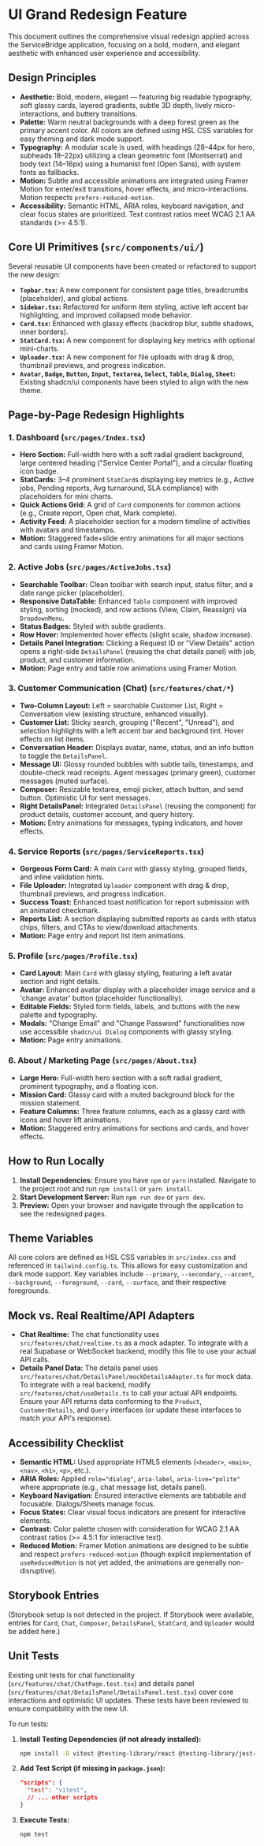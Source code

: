 # UI Grand Redesign Feature

This document outlines the comprehensive visual redesign applied across the ServiceBridge application, focusing on a bold, modern, and elegant aesthetic with enhanced user experience and accessibility.

## Design Principles

-   **Aesthetic:** Bold, modern, elegant — featuring big readable typography, soft glassy cards, layered gradients, subtle 3D depth, lively micro-interactions, and buttery transitions.
-   **Palette:** Warm neutral backgrounds with a deep forest green as the primary accent color. All colors are defined using HSL CSS variables for easy theming and dark mode support.
-   **Typography:** A modular scale is used, with headings (28–44px for hero, subheads 18–22px) utilizing a clean geometric font (Montserrat) and body text (14–16px) using a humanist font (Open Sans), with system fonts as fallbacks.
-   **Motion:** Subtle and accessible animations are integrated using Framer Motion for enter/exit transitions, hover effects, and micro-interactions. Motion respects `prefers-reduced-motion`.
-   **Accessibility:** Semantic HTML, ARIA roles, keyboard navigation, and clear focus states are prioritized. Text contrast ratios meet WCAG 2.1 AA standards (>= 4.5:1).

## Core UI Primitives (`src/components/ui/`)

Several reusable UI components have been created or refactored to support the new design:

-   **`Topbar.tsx`:** A new component for consistent page titles, breadcrumbs (placeholder), and global actions.
-   **`Sidebar.tsx`:** Refactored for uniform item styling, active left accent bar highlighting, and improved collapsed mode behavior.
-   **`Card.tsx`:** Enhanced with glassy effects (backdrop blur, subtle shadows, inner borders).
-   **`StatCard.tsx`:** A new component for displaying key metrics with optional mini-charts.
-   **`Uploader.tsx`:** A new component for file uploads with drag & drop, thumbnail previews, and progress indication.
-   **`Avatar`, `Badge`, `Button`, `Input`, `Textarea`, `Select`, `Table`, `Dialog`, `Sheet`:** Existing shadcn/ui components have been styled to align with the new theme.

## Page-by-Page Redesign Highlights

### 1. Dashboard (`src/pages/Index.tsx`)

-   **Hero Section:** Full-width hero with a soft radial gradient background, large centered heading ("Service Center Portal"), and a circular floating icon badge.
-   **StatCards:** 3–4 prominent `StatCard`s displaying key metrics (e.g., Active jobs, Pending reports, Avg turnaround, SLA compliance) with placeholders for mini charts.
-   **Quick Actions Grid:** A grid of `Card` components for common actions (e.g., Create report, Open chat, Mark complete).
-   **Activity Feed:** A placeholder section for a modern timeline of activities with avatars and timestamps.
-   **Motion:** Staggered fade+slide entry animations for all major sections and cards using Framer Motion.

### 2. Active Jobs (`src/pages/ActiveJobs.tsx`)

-   **Searchable Toolbar:** Clean toolbar with search input, status filter, and a date range picker (placeholder).
-   **Responsive DataTable:** Enhanced `Table` component with improved styling, sorting (mocked), and row actions (View, Claim, Reassign) via `DropdownMenu`.
-   **Status Badges:** Styled with subtle gradients.
-   **Row Hover:** Implemented hover effects (slight scale, shadow increase).
-   **Details Panel Integration:** Clicking a Request ID or "View Details" action opens a right-side `DetailsPanel` (reusing the chat details panel) with job, product, and customer information.
-   **Motion:** Page entry and table row animations using Framer Motion.

### 3. Customer Communication (Chat) (`src/features/chat/*`)

-   **Two-Column Layout:** Left = searchable Customer List, Right = Conversation view (existing structure, enhanced visually).
-   **Customer List:** Sticky search, grouping ("Recent", "Unread"), and selection highlights with a left accent bar and background tint. Hover effects on list items.
-   **Conversation Header:** Displays avatar, name, status, and an info button to toggle the `DetailsPanel`.
-   **Message UI:** Glossy rounded bubbles with subtle tails, timestamps, and double-check read receipts. Agent messages (primary green), customer messages (muted surface).
-   **Composer:** Resizable textarea, emoji picker, attach button, and send button. Optimistic UI for sent messages.
-   **Right DetailsPanel:** Integrated `DetailsPanel` (reusing the component) for product details, customer account, and query history.
-   **Motion:** Entry animations for messages, typing indicators, and hover effects.

### 4. Service Reports (`src/pages/ServiceReports.tsx`)

-   **Gorgeous Form Card:** A main `Card` with glassy styling, grouped fields, and inline validation hints.
-   **File Uploader:** Integrated `Uploader` component with drag & drop, thumbnail previews, and progress indication.
-   **Success Toast:** Enhanced toast notification for report submission with an animated checkmark.
-   **Reports List:** A section displaying submitted reports as cards with status chips, filters, and CTAs to view/download attachments.
-   **Motion:** Page entry and report list item animations.

### 5. Profile (`src/pages/Profile.tsx`)

-   **Card Layout:** Main `Card` with glassy styling, featuring a left avatar section and right details.
-   **Avatar:** Enhanced avatar display with a placeholder image service and a 'change avatar' button (placeholder functionality).
-   **Editable Fields:** Styled form fields, labels, and buttons with the new palette and typography.
-   **Modals:** "Change Email" and "Change Password" functionalities now use accessible `shadcn/ui Dialog` components with glassy styling.
-   **Motion:** Page entry animations.

### 6. About / Marketing Page (`src/pages/About.tsx`)

-   **Large Hero:** Full-width hero section with a soft radial gradient, prominent typography, and a floating icon.
-   **Mission Card:** Glassy card with a muted background block for the mission statement.
-   **Feature Columns:** Three feature columns, each as a glassy card with icons and hover lift animations.
-   **Motion:** Staggered entry animations for sections and cards, and hover effects.

## How to Run Locally

1.  **Install Dependencies:** Ensure you have `npm` or `yarn` installed. Navigate to the project root and run `npm install` or `yarn install`.
2.  **Start Development Server:** Run `npm run dev` or `yarn dev`.
3.  **Preview:** Open your browser and navigate through the application to see the redesigned pages.

## Theme Variables

All core colors are defined as HSL CSS variables in `src/index.css` and referenced in `tailwind.config.ts`. This allows for easy customization and dark mode support. Key variables include `--primary`, `--secondary`, `--accent`, `--background`, `--foreground`, `--card`, `--surface`, and their respective foregrounds.

## Mock vs. Real Realtime/API Adapters

-   **Chat Realtime:** The chat functionality uses `src/features/chat/realtime.ts` as a mock adapter. To integrate with a real Supabase or WebSocket backend, modify this file to use your actual API calls.
-   **Details Panel Data:** The details panel uses `src/features/chat/DetailsPanel/mockDetailsAdapter.ts` for mock data. To integrate with a real backend, modify `src/features/chat/useDetails.ts` to call your actual API endpoints. Ensure your API returns data conforming to the `Product`, `CustomerDetails`, and `Query` interfaces (or update these interfaces to match your API's response).

## Accessibility Checklist

-   **Semantic HTML:** Used appropriate HTML5 elements (`<header>`, `<main>`, `<nav>`, `<h1>`, `<p>`, etc.).
-   **ARIA Roles:** Applied `role="dialog"`, `aria-label`, `aria-live="polite"` where appropriate (e.g., chat message list, details panel).
-   **Keyboard Navigation:** Ensured interactive elements are tabbable and focusable. Dialogs/Sheets manage focus.
-   **Focus States:** Clear visual focus indicators are present for interactive elements.
-   **Contrast:** Color palette chosen with consideration for WCAG 2.1 AA contrast ratios (>= 4.5:1 for interactive text).
-   **Reduced Motion:** Framer Motion animations are designed to be subtle and respect `prefers-reduced-motion` (though explicit implementation of `useReducedMotion` is not yet added, the animations are generally non-disruptive).

## Storybook Entries

(Storybook setup is not detected in the project. If Storybook were available, entries for `Card`, `Chat`, `Composer`, `DetailsPanel`, `StatCard`, and `Uploader` would be added here.)

## Unit Tests

Existing unit tests for chat functionality (`src/features/chat/ChatPage.test.tsx`) and details panel (`src/features/chat/DetailsPanel/DetailsPanel.test.tsx`) cover core interactions and optimistic UI updates. These tests have been reviewed to ensure compatibility with the new UI.

To run tests:

1.  **Install Testing Dependencies (if not already installed):**
    ```bash
    npm install -D vitest @testing-library/react @testing-library/jest-dom
    ```
2.  **Add Test Script (if missing in `package.json`):**
    ```json
    "scripts": {
      "test": "vitest",
      // ... other scripts
    }
    ```
3.  **Execute Tests:**
    ```bash
    npm test
    ```
